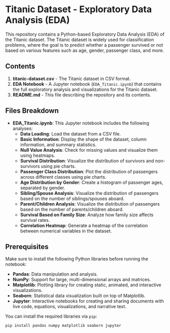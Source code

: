# Titanic Dataset - Exploratory Data Analysis (EDA)

This repository contains a Python-based Exploratory Data Analysis (EDA) of the Titanic dataset. The Titanic dataset is widely used for classification problems, where the goal is to predict whether a passenger survived or not based on various features such as age, gender, passenger class, and more.

## Contents

1. **titanic-dataset.csv** - The Titanic dataset in CSV format.
2. **EDA Notebook** - A Jupyter notebook (`EDA_Titanic.ipynb`) that contains the full exploratory analysis and visualizations for the Titanic dataset.
3. **README.md** - This file describing the repository and its contents.

## Files Breakdown

- **EDA_Titanic.ipynb**: This Jupyter notebook includes the following analyses:
    - **Data Loading**: Load the dataset from a CSV file.
    - **Basic Information**: Display the shape of the dataset, column information, and summary statistics.
    - **Null Value Analysis**: Check for missing values and visualize them using heatmaps.
    - **Survival Distribution**: Visualize the distribution of survivors and non-survivors using pie charts.
    - **Passenger Class Distribution**: Plot the distribution of passengers across different classes using pie charts.
    - **Age Distribution by Gender**: Create a histogram of passenger ages, separated by gender.
    - **Sibling/Spouse Analysis**: Visualize the distribution of passengers based on the number of siblings/spouses aboard.
    - **Parent/Children Analysis**: Visualize the distribution of passengers based on the number of parents/children aboard.
    - **Survival Based on Family Size**: Analyze how family size affects survival rates.
    - **Correlation Heatmap**: Generate a heatmap of the correlation between numerical variables in the dataset.

## Prerequisites

Make sure to install the following Python libraries before running the notebook:

- **Pandas**: Data manipulation and analysis.
- **NumPy**: Support for large, multi-dimensional arrays and matrices.
- **Matplotlib**: Plotting library for creating static, animated, and interactive visualizations.
- **Seaborn**: Statistical data visualization built on top of Matplotlib.
- **Jupyter**: Interactive notebooks for creating and sharing documents with live code, equations, visualizations, and narrative text.

You can install the required libraries via `pip`:

```bash
pip install pandas numpy matplotlib seaborn jupyter
